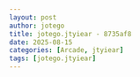 ```yaml
---
layout: post
author: jotego
title: jotego.jtyiear - 8735af8
date: 2025-08-15
categories: [Arcade, jtyiear]
tags: [jotego.jtyiear]
---
```


